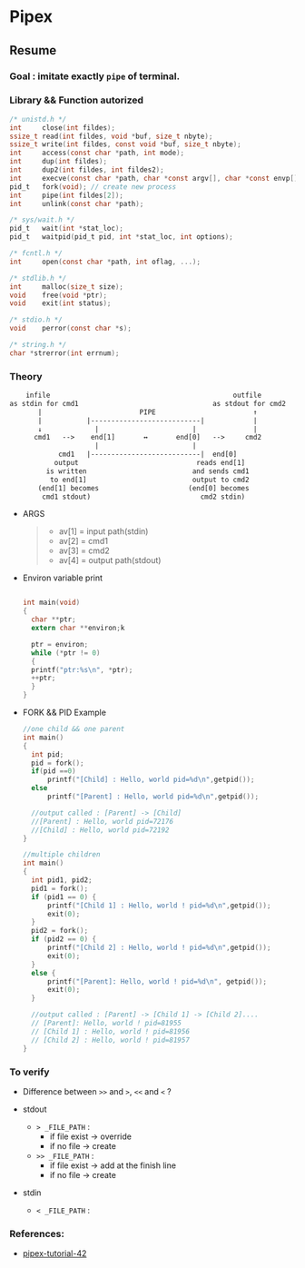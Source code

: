 # Pipex

## Resume

### Goal : imitate exactly `pipe` of terminal.

### Library && Function autorized

```c
/* unistd.h */
int		close(int fildes);
ssize_t read(int fildes, void *buf, size_t nbyte);
ssize_t write(int fildes, const void *buf, size_t nbyte);
int		access(const char *path, int mode);
int		dup(int fildes);
int		dup2(int fildes, int fildes2);
int		execve(const char *path, char *const argv[], char *const envp[]);
pid_t	fork(void); // create new process
int		pipe(int fildes[2]);
int		unlink(const char *path);

/* sys/wait.h */
pid_t	wait(int *stat_loc);
pid_t	waitpid(pid_t pid, int *stat_loc, int options);

/* fcntl.h */
int		open(const char *path, int oflag, ...);

/* stdlib.h */
int		malloc(size_t size);
void	free(void *ptr);
void	exit(int status);

/* stdio.h */
void	perror(const char *s);

/* string.h */
char *strerror(int errnum);

```

### Theory

```txt
    infile                                             outfile
as stdin for cmd1                                 as stdout for cmd2
       |                        PIPE                        ↑
       |           |---------------------------|            |
       ↓             |                       |              |
      cmd1   -->    end[1]       ↔       end[0]   -->     cmd2
                     |                       |
            cmd1   |---------------------------|  end[0]
           output                             reads end[1]
         is written                          and sends cmd1
          to end[1]                          output to cmd2
       (end[1] becomes                      (end[0] becomes
        cmd1 stdout)                           cmd2 stdin)

```

- ARGS

  > - av[1] = input path(stdin)
  > - av[2] = cmd1
  > - av[3] = cmd2
  > - av[4] = output path(stdout)

- Environ variable print

  ```c

  int main(void)
  {
  	char **ptr;
  	extern char **environ;k

  	ptr = environ;
  	while (*ptr != 0)
  	{
  	printf("ptr:%s\n", *ptr);
  	++ptr;
  	}
  }

  ```

- FORK && PID Example

  ```c
  //one child && one parent
  int main()
  {
  	int pid;
  	pid = fork();
  	if(pid ==0)
  		printf("[Child] : Hello, world pid=%d\n",getpid());
  	else
  		printf("[Parent] : Hello, world pid=%d\n",getpid());

  	//output called : [Parent] -> [Child]
  	//[Parent] : Hello, world pid=72176
  	//[Child] : Hello, world pid=72192
  }

  //multiple children
  int main()
  {
  	int pid1, pid2;
  	pid1 = fork();
  	if (pid1 == 0) {
  		printf("[Child 1] : Hello, world ! pid=%d\n",getpid());
  		exit(0);
  	}
  	pid2 = fork();
  	if (pid2 == 0) {
  		printf("[Child 2] : Hello, world ! pid=%d\n",getpid());
  		exit(0);
  	}
  	else {
  		printf("[Parent]: Hello, world ! pid=%d\n", getpid());
  		exit(0);
  	}

  	//output called : [Parent] -> [Child 1] -> [Child 2]....
  	// [Parent]: Hello, world ! pid=81955
  	// [Child 1] : Hello, world ! pid=81956
  	// [Child 2] : Hello, world ! pid=81957
  }
  ```

### To verify

- Difference between `>>` and `>`, `<<` and `<` ?

- stdout
  - `> _FILE_PATH` :
    - if file exist -> override
    - if no file -> create
  - `>> _FILE_PATH` :
    - if file exist -> add at the finish line
    - if no file -> create
- stdin
  - `< _FILE_PATH` :

### References:

- [pipex-tutorial-42](https://csnotes.medium.com/pipex-tutorial-42-project-4469f5dd5901)
